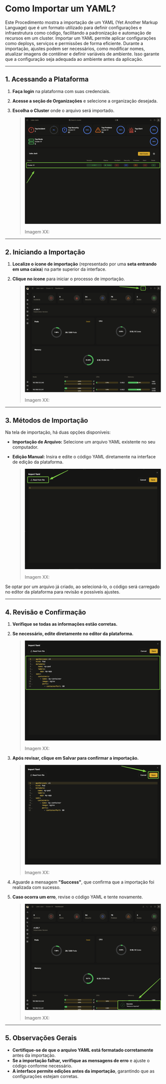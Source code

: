 # Como Importar um YAML?

Este Procedimento mostra a importação de um YAML (Yet Another Markup Language) que é um formato utilizado para definir configurações e infraestrutura como código, facilitando a padronização e automação de recursos em um cluster. Importar um YAML permite aplicar configurações como deploys, serviços e permissões de forma eficiente. Durante a importação, ajustes podem ser necessários, como modificar nomes, atualizar imagens de contêiner e definir variáveis de ambiente. Isso garante que a configuração seja adequada ao ambiente antes da aplicação.

---

## 1. Acessando a Plataforma

1. **Faça login** na plataforma com suas credenciais.
2. **Acesse a seção de Organizações** e selecione a organização desejada.
3. **Escolha o Cluster** onde o arquivo será importado.

   >![Selecionando o Cluster](./img/1.1.png)
   >
   >Imagem XX:

---

## 2. Iniciando a Importação

1. **Localize o ícone de importação** (representado por uma **seta entrando em uma caixa**) na parte superior da interface.
2. **Clique no ícone** para iniciar o processo de importação.

   >![Iniciando a Importação](./img/1.2.png)
   >
   >Imagem XX:

---

## 3. Métodos de Importação

Na tela de importação, há duas opções disponíveis:

- **Importação de Arquivo:** Selecione um arquivo YAML existente no seu computador.
- **Edição Manual:** Insira e edite o código YAML diretamente na interface de edição da plataforma.

   >![Escolha do Método de Importação](./img/1.3.png)
   >
   >Imagem XX:

Se optar por um arquivo já criado, ao selecioná-lo, o código será carregado no editor da plataforma para revisão e possíveis ajustes.

---

## 4. Revisão e Confirmação

1. **Verifique se todas as informações estão corretas.**
2. **Se necessário, edite diretamente no editor da plataforma.**
   >![Revisão do YAML](./img/1.4.png)
   >
   >Imagem XX:
3. **Após revisar, clique em Salvar para confirmar a importação.**
   >![Revisão do YAML](./img/1.6.png)
   >
   >Imagem XX:
   

4. Aguarde a mensagem **"Success"**, que confirma que a importação foi realizada com sucesso.
5. **Caso ocorra um erro**, revise o código YAML e tente novamente.

   >![Confirmação de Importação](./img/1.5.png)
   >
   >Imagem XX:

---

## 5. Observações Gerais

- **Certifique-se de que o arquivo YAML está formatado corretamente** antes da importação.
- **Se a importação falhar, verifique as mensagens de erro** e ajuste o código conforme necessário.
- **A interface permite edições antes da importação**, garantindo que as configurações estejam corretas.